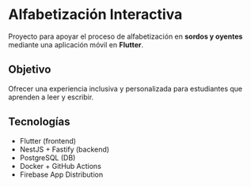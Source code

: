 # Alfabetización Interactiva

Proyecto para apoyar el proceso de alfabetización en **sordos y oyentes** mediante una aplicación móvil en **Flutter**.

## Objetivo

Ofrecer una experiencia inclusiva y personalizada para estudiantes que aprenden a leer y escribir.

## Tecnologías

- Flutter (frontend)
- NestJS + Fastify (backend)
- PostgreSQL (DB)
- Docker + GitHub Actions
- Firebase App Distribution
